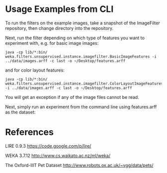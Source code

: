 
Usage Examples from CLI
=======================

To run the filters on the example images, take a snapshot of the ImageFilter repository, then change directory into the repository.

Next, run the filter depending on which type of features you want to experiment with, e.g. for basic image images:


````
java -cp lib/*:bin/  weka.filters.unsupervised.instance.imagefilter.BasicImageFeatures -i ../data/images.arff -c last -o ~/Desktop/features.arff

````

and for color layout features:

````
java -cp lib/*:bin/  weka.filters.unsupervised.instance.imagefilter.ColorLayoutImageFeatures -i ../data/images.arff -c last -o ~/Desktop/features.arff
````

You will get an exception if any of the image files cannot be read.

Next, simply run an experiment from the command line using features.arff as the dataset:




References
==========

LIRE 0.9.3
https://code.google.com/p/lire/

WEKA 3.7.12
http://www.cs.waikato.ac.nz/ml/weka/

The Oxford-IIIT Pet Dataset
http://www.robots.ox.ac.uk/~vgg/data/pets/